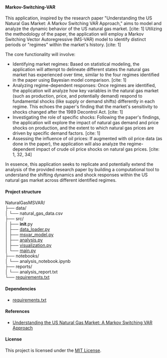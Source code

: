 #### Markov-Switching-VAR
This application, inspired by the research paper "Understanding the US Natural Gas Market: A Markov Switching VAR Approach," aims to model and analyze the dynamic behavior of the US natural gas market. [cite: 1] Utilizing the methodology of the paper, the application will employ a Markov Switching Vector Autoregressive (MS-VAR) model to identify distinct periods or "regimes" within the market's history. [cite: 1]

The core functionality will involve:

- Identifying market regimes: Based on statistical modeling, the application will attempt to delineate different states the natural gas market has experienced over time, similar to the four regimes identified in the paper using Bayesian model comparison. [cite: 1]
- Analyzing regime-dependent responses: Once regimes are identified, the application will analyze how key variables in the natural gas market (such as production, price, and potentially demand) respond to fundamental shocks (like supply or demand shifts) differently in each regime. This echoes the paper's finding that the market's sensitivity to shocks changed after the 1989 Decontrol Act. [cite: 1]
- Investigating the role of specific shocks: Following the paper's findings, the application will explore the impact of natural gas demand and price shocks on production, and the extent to which natural gas prices are driven by specific demand factors. [cite: 1]
- Assessing the influence of oil prices: If augmented with oil price data (as done in the paper), the application will also analyze the regime-dependent impact of crude oil price shocks on natural gas prices. [cite: 1, 32, 34]

In essence, this application seeks to replicate and potentially extend the analysis of the provided research paper by building a computational tool to understand the shifting dynamics and shock responses within the US natural gas market across different identified regimes.

#### Project structure
NaturalGasMSVAR/\
├── data/\
│ └── natural_gas_data.csv\
├── src/\
│ ├── __init__.py\
│ ├── [data_loader.py](https://github.com/manuelmusngi/Markov-Switching-VAR/blob/main/src/data_loader.py)\
│ ├── [msvar_model.py](https://github.com/manuelmusngi/Markov-Switching-VAR/blob/main/src/msvar_model.py)\
│ ├── [analysis.py](https://github.com/manuelmusngi/Markov-Switching-VAR/blob/main/src/analysis.py)\
│ ├── [visualization.py](https://github.com/manuelmusngi/Markov-Switching-VAR/blob/main/src/visualization.py)\
│ └── [main.py](https://github.com/manuelmusngi/Markov-Switching-VAR/blob/main/src/main.py)\
├── notebooks/\
│ └── analysis_notebook.ipynb\
├── reports/\
│ └── analysis_report.txt\
└── [requirements.txt](https://github.com/manuelmusngi/Markov-Switching-VAR/blob/main/requirements.txt)

#### Dependencies
  - [requirements.txt](https://github.com/manuelmusngi/Markov-Switching-VAR/blob/main/requirements.txt)

#### References
- [Understanding the US Natural Gas Market: A Markov Switching VAR Approach](https://papers.ssrn.com/sol3/papers.cfm?abstract_id=3156000)

#### License
This project is licensed under the [MIT License](https://github.com/manuelmusngi/regime_switching_models/edit/main/LICENSE).
